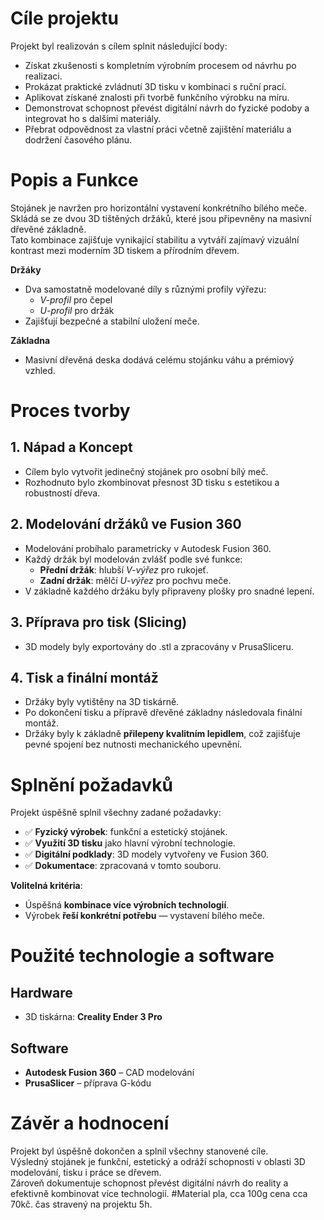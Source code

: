 # Cíle projektu

Projekt byl realizován s cílem splnit následující body:

- Získat zkušenosti s kompletním výrobním procesem od návrhu po realizaci.
- Prokázat praktické zvládnutí 3D tisku v kombinaci s ruční prací.
- Aplikovat získané znalosti při tvorbě funkčního výrobku na míru.
- Demonstrovat schopnost převést digitální návrh do fyzické podoby a integrovat ho s dalšími materiály.
- Přebrat odpovědnost za vlastní práci včetně zajištění materiálu a dodržení časového plánu.

# Popis a Funkce

Stojánek je navržen pro horizontální vystavení konkrétního bílého meče.  
Skládá se ze dvou 3D tištěných držáků, které jsou připevněny na masivní dřevěné základně.  
Tato kombinace zajišťuje vynikající stabilitu a vytváří zajímavý vizuální kontrast mezi moderním 3D tiskem a přírodním dřevem.

**Držáky**  
- Dva samostatně modelované díly s různými profily výřezu:  
  - *V-profil* pro čepel  
  - *U-profil* pro držák  
- Zajišťují bezpečné a stabilní uložení meče.

**Základna**  
- Masivní dřevěná deska dodává celému stojánku váhu a prémiový vzhled.

# Proces tvorby

## 1. Nápad a Koncept

- Cílem bylo vytvořit jedinečný stojánek pro osobní bílý meč.
- Rozhodnuto bylo zkombinovat přesnost 3D tisku s estetikou a robustností dřeva.

## 2. Modelování držáků ve Fusion 360

- Modelování probíhalo parametricky v Autodesk Fusion 360.
- Každý držák byl modelován zvlášť podle své funkce:
  - **Přední držák**: hlubší *V-výřez* pro rukojeť.
  - **Zadní držák**: mělčí *U-výřez* pro pochvu meče.
- V základně každého držáku byly připraveny plošky pro snadné lepení.



## 3. Příprava pro tisk (Slicing)

- 3D modely byly exportovány do .stl a zpracovány v PrusaSliceru.


## 4. Tisk a finální montáž

- Držáky byly vytištěny na 3D tiskárně.
- Po dokončení tisku a přípravě dřevěné základny následovala finální montáž.
- Držáky byly k základně **přilepeny kvalitním lepidlem**, což zajišťuje pevné spojení bez nutnosti mechanického upevnění.

# Splnění požadavků

Projekt úspěšně splnil všechny zadané požadavky:

- ✅ **Fyzický výrobek**: funkční a estetický stojánek.
- ✅ **Využití 3D tisku** jako hlavní výrobní technologie.
- ✅ **Digitální podklady**: 3D modely vytvořeny ve Fusion 360.
- ✅ **Dokumentace**: zpracovaná v tomto souboru.

**Volitelná kritéria**:
- Úspěšná **kombinace více výrobních technologií**.
- Výrobek **řeší konkrétní potřebu** — vystavení bílého meče.

# Použité technologie a software

## Hardware

- 3D tiskárna: **Creality Ender 3 Pro**

## Software

- **Autodesk Fusion 360** – CAD modelování
- **PrusaSlicer** – příprava G-kódu

# Závěr a hodnocení

Projekt byl úspěšně dokončen a splnil všechny stanovené cíle.  
Výsledný stojánek je funkční, estetický a odráží schopnosti v oblasti 3D modelování, tisku i práce se dřevem.  
Zároveň dokumentuje schopnost převést digitální návrh do reality a efektivně kombinovat více technologií.
#Material
pla, cca 100g
cena cca 70kč.
čas stravený na projektu 5h.
